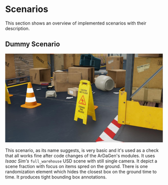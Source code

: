 # Scenarios

This section shows an overview of implemented scenarios with their description.

## Dummy Scenario

![Dummy Scenario Reference Photo](imgs/title_img.jpg)

This scenario, as its name suggests, is very basic and it's used as a check that all works fine after code changes of
the ArDaGen's modules. It uses *Isaac Sim's* `full_warehouse` USD scene with still single camera. It depict a scene
fraction with focus on items spred on the ground. There is one randomization element which hides the closest box on the
ground time to time. It produces tight bounding box annotations.